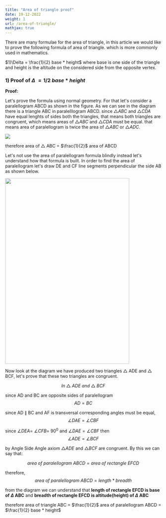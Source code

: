 ```yaml
---
title: "Area of triangle proof"
date: 19-12-2022
weight: 1
url: /area-of-triangle/
mathjax: true
---
```

There are many formulae for the area of triangle, in this article we would like to prove the following formula of area of triangle. which is more commonly used
in mathematics.

$1)\Delta = \frac{1}{2} base * height$ where base is one side of the triangle and height is the altitude on the considered side from the opposite vertex.

### 1) Proof of $\Delta\ = 1/2\ base * height$

**Proof:** 

Let's prove the formula using normal geometry. For that let's consider a paralellogram ABCD as shown in the figure. As we can see in the diagram there is a triangle ABC 
in paralelllogram ABCD. since $\triangle ABC$ and $\triangle CDA$ have equal lenghts of sides both the triangles, that means both triangles are congruent, which means
areas of $\triangle ABC$ and $\triangle CDA$ must be equal. that means area of paralellogram is twice the area of $\triangle ABC$ or $\triangle ADC$.

<img src="/docs/images/areaoftriangleimage1.jpg">

therefore area of $\triangle$ ABC = $\frac{1}{2}$ area of ABCD

Let's not use the area of paralellogram formula blindly instead let's understand how that formula is built. In order to find the area of paralellogram let's draw DE and 
CF line segments perpendicular the side AB as shown below. 

<img src="/docs/images/areaoftriangleimage2.jpg" width="400" height="600">

Now look at the diagram we have produced two triangles $\triangle$ ADE and $\triangle$ BCF, let's prove that these two triangles are congruent.

$$In\ \triangle\ ADE\ and\ \triangle\ BCF$$

since AD and BC are opposite sides of paralellogram $$AD=BC$$

since AD $\parallel$ BC and AF is transversal corresponding angles must be equal, $$\angle DAE= \angle CBF$$

since $\angle DEA$= $\angle CFB$= $90^0$ and $\angle DAE= \angle CBF$ then $$\angle ADE=\angle BCF$$

by Angle Side Angle axiom $\triangle ADE$ and $\triangle BCF$ are congruent. By this we can say that:

$$area\ of\ paralellogram\ ABCD = area\ of\ rectangle\ EFCD$$

therefore, $$area\ of\ paralellogram\ ABCD = length * breadth$$

from the diagram we can understand that **length of rectangle EFCD is base of $\Delta$ ABC** and **breadth of rectangle EFCD is altitude(height) of $\Delta$ ABC**

therefore area of triangle ABC = $\frac{1}{2}$ area of paralellogram ABCD = $\frac{1}{2} base * height$
